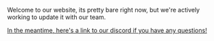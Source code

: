 Welcome to our website, its pretty bare right now, but we're actively working to update it with our team. 

[In the meantime, here's a link to our discord if you have any questions!](https://discord.gg/yNmhraRm8M)